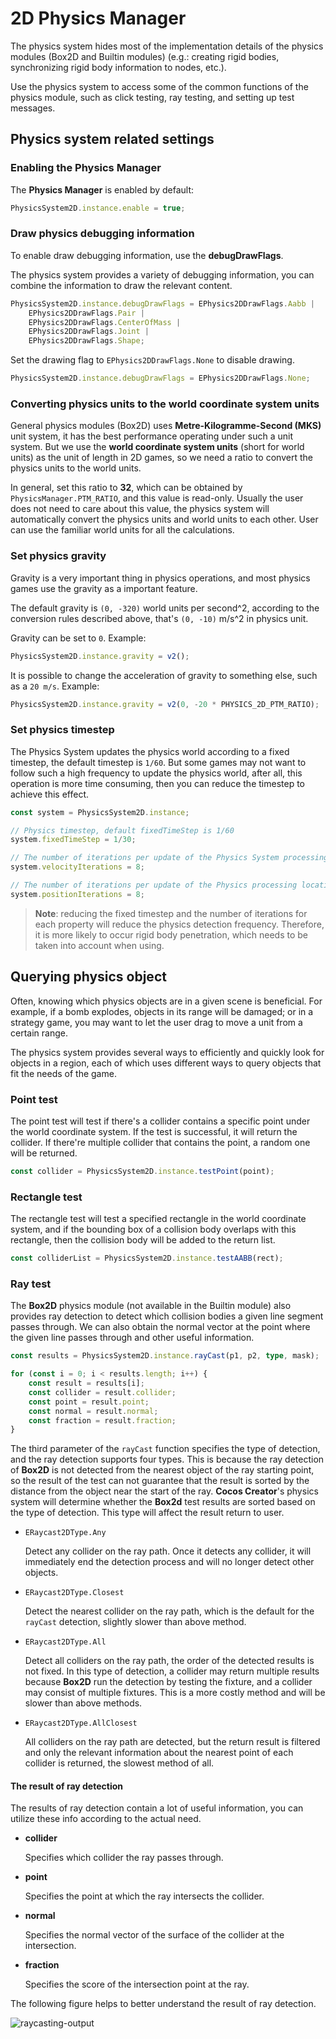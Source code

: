# 2D Physics Manager

The physics system hides most of the implementation details of the physics modules (Box2D and Builtin modules) (e.g.: creating rigid bodies, synchronizing rigid body information to nodes, etc.).

Use the physics system to access some of the common functions of the physics module, such as click testing, ray testing, and setting up test messages.

## Physics system related settings

### Enabling the Physics Manager

The __Physics Manager__ is enabled by default:

```ts
PhysicsSystem2D.instance.enable = true;
```

### Draw physics debugging information

To enable draw debugging information, use the __debugDrawFlags__.

The physics system provides a variety of debugging information, you can combine the information to draw the relevant content.

```ts
PhysicsSystem2D.instance.debugDrawFlags = EPhysics2DDrawFlags.Aabb |
    EPhysics2DDrawFlags.Pair |
    EPhysics2DDrawFlags.CenterOfMass |
    EPhysics2DDrawFlags.Joint |
    EPhysics2DDrawFlags.Shape;
```

Set the drawing flag to `EPhysics2DDrawFlags.None` to disable drawing.

```ts
PhysicsSystem2D.instance.debugDrawFlags = EPhysics2DDrawFlags.None;
```

### Converting physics units to the world coordinate system units

General physics modules (Box2D) uses __Metre-Kilogramme-Second (MKS)__ unit system, it has the best performance operating under such a unit system. But we use the __world coordinate system units__ (short for world units) as the unit of length in 2D games, so we need a ratio to convert the physics units to the world units.

In general, set this ratio to __32__, which can be obtained by `PhysicsManager.PTM_RATIO`, and this value is read-only. Usually the user does not need to care about this value, the physics system will automatically convert the physics units and world units to each other. User can use the familiar world units for all the calculations.

### Set physics gravity

Gravity is a very important thing in physics operations, and most physics games use the gravity as a important feature.

The default gravity is `(0, -320)` world units per second^2, according to the conversion rules described above, that's `(0, -10)` m/s^2 in physics unit.

Gravity can be set to `0`. Example:

```ts
PhysicsSystem2D.instance.gravity = v2();
```

It is possible to change the acceleration of gravity to something else, such as a `20 m/s`. Example:

```ts
PhysicsSystem2D.instance.gravity = v2(0, -20 * PHYSICS_2D_PTM_RATIO);
```

### Set physics timestep

The Physics System updates the physics world according to a fixed timestep, the default timestep is `1/60`. But some games may not want to follow such a high frequency to update the physics world, after all, this operation is more time consuming, then you can reduce the timestep to achieve this effect.

```ts
const system = PhysicsSystem2D.instance;

// Physics timestep, default fixedTimeStep is 1/60
system.fixedTimeStep = 1/30;

// The number of iterations per update of the Physics System processing speed is 10 by default
system.velocityIterations = 8;

// The number of iterations per update of the Physics processing location is 10 by default
system.positionIterations = 8;
```

> __Note__: reducing the fixed timestep and the number of iterations for each property will reduce the physics detection frequency. Therefore, it is more likely to occur rigid body penetration, which needs to be taken into account when using.

## Querying physics object

Often, knowing which physics objects are in a given scene is beneficial. For example, if a bomb explodes, objects in its range will be damaged; or in a strategy game, you may want to let the user drag to move a unit from a certain range.

The physics system provides several ways to efficiently and quickly look for objects in a region, each of which uses different ways to query objects that fit the needs of the game.

### Point test

The point test will test if there's a collider contains a specific point under the world coordinate system. If the test is successful, it will return the collider. If there're multiple collider that contains the point, a random one will be returned.

```ts
const collider = PhysicsSystem2D.instance.testPoint(point);
```

### Rectangle test

The rectangle test will test a specified rectangle in the world coordinate system, and if the bounding box of a collision body overlaps with this rectangle, then the collision body will be added to the return list.

```ts
const colliderList = PhysicsSystem2D.instance.testAABB(rect);
```

### Ray test

The __Box2D__ physics module (not available in the Builtin module) also provides ray detection to detect which collision bodies a given line segment passes through. We can also obtain the normal vector at the point where the given line passes through and other useful information.

```ts
const results = PhysicsSystem2D.instance.rayCast(p1, p2, type, mask);

for (const i = 0; i < results.length; i++) {
    const result = results[i];
    const collider = result.collider;
    const point = result.point;
    const normal = result.normal;
    const fraction = result.fraction;
}
```

The third parameter of the `rayCast` function specifies the type of detection, and the ray detection supports four types. This is because the ray detection of __Box2D__ is not detected from the nearest object of the ray starting point, so the result of the test can not guarantee that the result is sorted by the distance from the object near the start of the ray. __Cocos Creator__'s physics system will determine whether the __Box2d__ test results are sorted based on the type of detection. This type will affect the result return to user.

- `ERaycast2DType.Any`

  Detect any collider on the ray path. Once it detects any collider, it will immediately end the detection process and will no longer detect other objects.

- `ERaycast2DType.Closest`

  Detect the nearest collider on the ray path, which is the default for the `rayCast` detection, slightly slower than above method.

- `ERaycast2DType.All`

  Detect all colliders on the ray path, the order of the detected results is not fixed. In this type of detection, a collider may return multiple results because __Box2D__ run the detection by testing the fixture, and a collider may consist of multiple fixtures. This is a more costly method and will be slower than above methods.

- `ERaycast2DType.AllClosest`

  All colliders on the ray path are detected, but the return result is filtered and only the relevant information about the nearest point of each collider is returned, the slowest method of all.

#### The result of ray detection

The results of ray detection contain a lot of useful information, you can utilize these info according to the actual need.

- __collider__

  Specifies which collider the ray passes through.

- __point__

  Specifies the point at which the ray intersects the collider.

- __normal__

  Specifies the normal vector of the surface of the collider at the intersection.

- __fraction__

  Specifies the score of the intersection point at the ray.

The following figure helps to better understand the result of ray detection.

![raycasting-output](image/raycasting-output.png)
